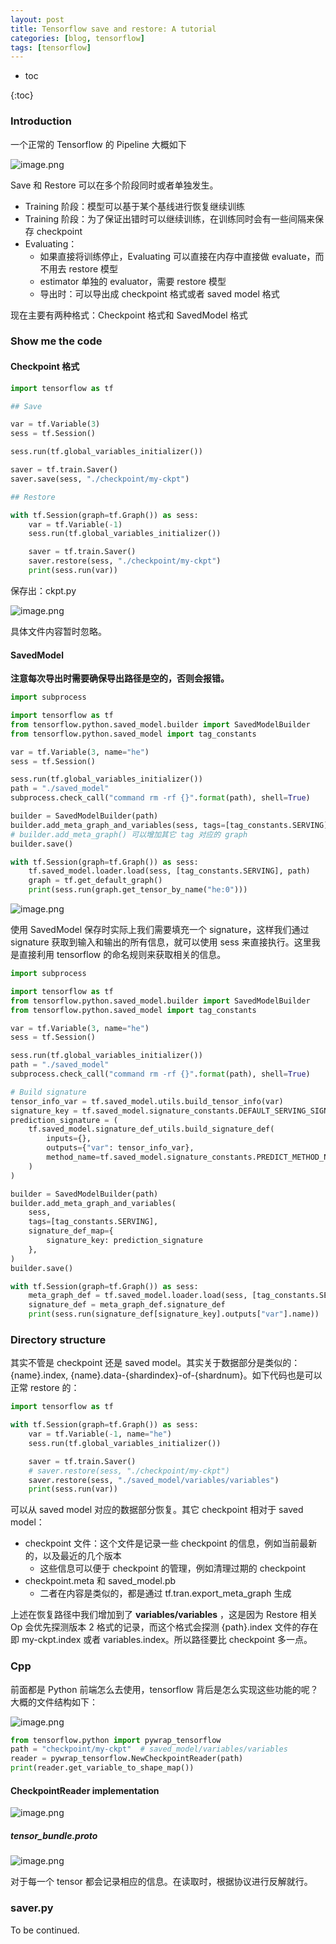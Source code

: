 ```yaml
---
layout: post
title: Tensorflow save and restore: A tutorial
categories: [blog, tensorflow]
tags: [tensorflow]
---
```


+ toc

{:toc}

### Introduction
一个正常的 Tensorflow 的 Pipeline 大概如下

![image.png](1597653804065-3b86deae-b3bd-411a-8c5a-0bff185abf8b.png)

Save 和 Restore 可以在多个阶段同时或者单独发生。

- Training 阶段：模型可以基于某个基线进行恢复继续训练
- Training 阶段：为了保证出错时可以继续训练，在训练同时会有一些间隔来保存 checkpoint
- Evaluating：
   - 如果直接将训练停止，Evaluating 可以直接在内存中直接做 evaluate，而不用去 restore 模型
   - estimator 单独的 evaluator，需要 restore 模型
   - 导出时：可以导出成 checkpoint 格式或者 saved model 格式

现在主要有两种格式：Checkpoint 格式和 SavedModel 格式

### Show me the code

#### Checkpoint 格式

```python
import tensorflow as tf

## Save

var = tf.Variable(3)
sess = tf.Session()

sess.run(tf.global_variables_initializer())

saver = tf.train.Saver()
saver.save(sess, "./checkpoint/my-ckpt")

## Restore

with tf.Session(graph=tf.Graph()) as sess:
    var = tf.Variable(-1)
    sess.run(tf.global_variables_initializer())

    saver = tf.train.Saver()
    saver.restore(sess, "./checkpoint/my-ckpt")
    print(sess.run(var))


```

保存出：ckpt.py

![image.png](1597656096995-ae2e40fe-379a-4e65-8f17-26726181713a.png)

具体文件内容暂时忽略。

#### SavedModel

**注意每次导出时需要确保导出路径是空的，否则会报错。**

```python
import subprocess

import tensorflow as tf
from tensorflow.python.saved_model.builder import SavedModelBuilder
from tensorflow.python.saved_model import tag_constants

var = tf.Variable(3, name="he")
sess = tf.Session()

sess.run(tf.global_variables_initializer())
path = "./saved_model"
subprocess.check_call("command rm -rf {}".format(path), shell=True)

builder = SavedModelBuilder(path)
builder.add_meta_graph_and_variables(sess, tags=[tag_constants.SERVING])
# builder.add_meta_graph() 可以增加其它 tag 对应的 graph
builder.save()

with tf.Session(graph=tf.Graph()) as sess:
    tf.saved_model.loader.load(sess, [tag_constants.SERVING], path)
    graph = tf.get_default_graph()
    print(sess.run(graph.get_tensor_by_name("he:0")))
```

![image.png](1597656981066-5ef12719-359f-40bf-bb75-666b923de8a2.png)

使用 SavedModel 保存时实际上我们需要填充一个 signature，这样我们通过 signature 获取到输入和输出的所有信息，就可以使用 sess 来直接执行。这里我是直接利用 tensorflow 的命名规则来获取相关的信息。

```python
import subprocess

import tensorflow as tf
from tensorflow.python.saved_model.builder import SavedModelBuilder
from tensorflow.python.saved_model import tag_constants

var = tf.Variable(3, name="he")
sess = tf.Session()

sess.run(tf.global_variables_initializer())
path = "./saved_model"
subprocess.check_call("command rm -rf {}".format(path), shell=True)

# Build signature
tensor_info_var = tf.saved_model.utils.build_tensor_info(var)
signature_key = tf.saved_model.signature_constants.DEFAULT_SERVING_SIGNATURE_DEF_KEY
prediction_signature = (
    tf.saved_model.signature_def_utils.build_signature_def(
        inputs={},
        outputs={"var": tensor_info_var},
        method_name=tf.saved_model.signature_constants.PREDICT_METHOD_NAME
    )
)

builder = SavedModelBuilder(path)
builder.add_meta_graph_and_variables(
    sess,
    tags=[tag_constants.SERVING],
    signature_def_map={
        signature_key: prediction_signature
    },
)
builder.save()

with tf.Session(graph=tf.Graph()) as sess:
    meta_graph_def = tf.saved_model.loader.load(sess, [tag_constants.SERVING], path)
    signature_def = meta_graph_def.signature_def
    print(sess.run(signature_def[signature_key].outputs["var"].name))

```

### Directory structure

其实不管是 checkpoint 还是 saved model。其实关于数据部分是类似的：{name}.index, {name}.data-{shardindex}-of-{shardnum}。如下代码也是可以正常 restore 的：

```python
import tensorflow as tf

with tf.Session(graph=tf.Graph()) as sess:
    var = tf.Variable(-1, name="he")
    sess.run(tf.global_variables_initializer())

    saver = tf.train.Saver()
    # saver.restore(sess, "./checkpoint/my-ckpt")
    saver.restore(sess, "./saved_model/variables/variables")
    print(sess.run(var))
```
可以从 saved model 对应的数据部分恢复。其它 checkpoint 相对于 saved model：<br />

- checkpoint 文件：这个文件是记录一些 checkpoint 的信息，例如当前最新的，以及最近的几个版本
   - 这些信息可以便于 checkpoint 的管理，例如清理过期的 checkpoint
- checkpoint.meta 和 saved_model.pb
   - 二者在内容是类似的，都是通过 tf.tran.export_meta_graph 生成

上述在恢复路径中我们增加到了 **variables/variables** ，这是因为 Restore 相关 Op 会优先探测版本 2 格式的记录，而这个格式会探测 {path}.index 文件的存在即 my-ckpt.index 或者 variables.index。所以路径要比 checkpoint 多一点。

### Cpp
前面都是 Python 前端怎么去使用，tensorflow 背后是怎么实现这些功能的呢？大概的文件结构如下：

![image.png](1597671410637-ebd6654a-2c62-44fb-b1e8-957baf713a54.png)

```python
from tensorflow.python import pywrap_tensorflow
path = "checkpoint/my-ckpt"  # saved_model/variables/variables
reader = pywrap_tensorflow.NewCheckpointReader(path)
print(reader.get_variable_to_shape_map())
```

#### CheckpointReader implementation

![image.png](1597671638822-a94408a6-2ab2-4efc-adf2-96e9afdee969.png)

##### tensor_bundle.proto

![image.png](1597671969002-56160c1b-4ac0-4671-87e7-bd842b39539b.png)

对于每一个 tensor 都会记录相应的信息。在读取时，根据协议进行反解就行。

### saver.py

To be continued.

